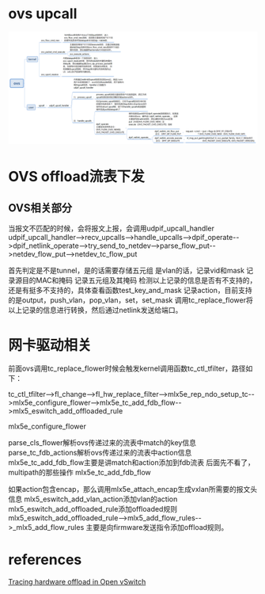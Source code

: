 
# ovs upcall

![image](ovs.png)



# OVS offload流表下发


## OVS相关部分
当报文不匹配的时候，会将报文上报，会调用udpif_upcall_handler
udpif_upcall_handler-->recv_upcalls-->handle_upcalls-->dpif_operate-->dpif_netlink_operate-->try_send_to_netdev-->parse_flow_put-->netdev_flow_put-->netdev_tc_flow_put

首先判定是不是tunnel，是的话需要存储五元组
是vlan的话，记录vid和mask
记录源目的MAC和掩码
记录五元组及其掩码
检测以上记录的信息是否有不支持的，还是有挺多不支持的，具体查看函数test_key_and_mask
记录action，目前支持的是output，push_vlan，pop_vlan，set，set_mask
调用tc_replace_flower将以上记录的信息进行转换，然后通过netlink发送给端口。

# 网卡驱动相关
前面ovs调用tc_replace_flower时候会触发kernel调用函数tc_ctl_tfilter，路径如下：

tc_ctl_tfilter-->fl_change-->fl_hw_replace_filter-->mlx5e_rep_ndo_setup_tc-->mlx5e_configure_flower-->mlx5e_tc_add_fdb_flow-->mlx5_eswitch_add_offloaded_rule

mlx5e_configure_flower

parse_cls_flower解析ovs传递过来的流表中match的key信息
parse_tc_fdb_actions解析ovs传递过来的流表中action信息
mlx5e_tc_add_fdb_flow主要是讲match和action添加到fdb流表
后面先不看了，multipath的那些操作
mlx5e_tc_add_fdb_flow

如果action包含encap，那么调用mlx5e_attach_encap生成vxlan所需要的报文头信息
mlx5_eswitch_add_vlan_action添加vlan的action
mlx5_eswitch_add_offloaded_rule添加offloaded规则
mlx5_eswitch_add_offloaded_rule-->mlx5_add_flow_rules-->_mlx5_add_flow_rules 主要是向firmware发送指令添加offload规则。


# references 

[Tracing hardware offload in Open vSwitch](https://developers.redhat.com/articles/2021/12/10/tracing-hardware-offload-open-vswitch#)